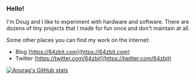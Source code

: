### Hello!

I'm Doug and I like to experiment with hardware and software.
There are dozens of tiny projects that I made for fun once and don't maintain at all.

Some other places you can find my work on the internet:

* Blog [https://64zbit.com](https://64zbit.com)
* Twitter [https://twitter.com/64zbit](https://twitter.com/64zbit)

[![Anurag's GitHub stats](https://github-readme-stats.vercel.app/api?username=dougpark&show_icons=true&theme=dark)](https://github.com/anuraghazra/github-readme-stats)

<!--
**dougpark/dougpark** is a ✨ _special_ ✨ repository because its `README.md` (this file) appears on your GitHub profile.

Here are some ideas to get you started:

- 🔭 I’m currently working on ...
- 🌱 I’m currently learning ...
- 👯 I’m looking to collaborate on ...
- 🤔 I’m looking for help with ...
- 💬 Ask me about ...
- 📫 How to reach me: ...
- 😄 Pronouns: ...
- ⚡ Fun fact: ...
-->

